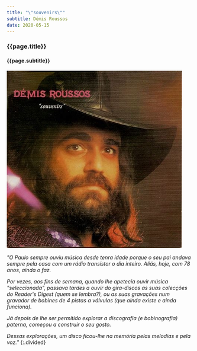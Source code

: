 ```yaml
---
title: "\"souvenirs\""
subtitle: Démis Roussos
date: 2020-05-15
---
```


### {{page.title}} ###
#### {{page.subtitle}} ####
![souvenirs](assets/images/album-list/dsc_1.jpg)

*"O Paulo sempre ouviu música desde tenra idade porque o seu pai andava sempre pela casa com um rádio transístor o dia inteiro. Aliás, hoje, com 78 anos, ainda o faz.*

*Por vezes, aos fins de semana, quando lhe apetecia ouvir música "seleccionada", passava tardes a ouvir do gira-discos as suas colecções do Reader's Digest (quem se lembra?), ou as suas gravações num gravador de bobines de 4 pistas a válvulas (que ainda existe e ainda funciona).*

*Já depois de lhe ser permitido explorar a discografia (e bobinografia) paterna, começou a construir o seu gosto.*

*Dessas explorações, um disco ficou-lhe na memória pelas melodias e pela voz."*
{:.divided}